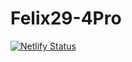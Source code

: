 # Felix29-4Pro
[![Netlify Status](https://api.netlify.com/api/v1/badges/111d5a11-9e94-4c38-bad7-dbdd6f376e53/deploy-status)](https://app.netlify.com/sites/frolicking-pothos-662a88/deploys)
